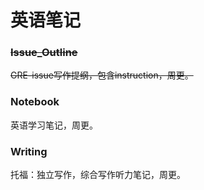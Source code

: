 # 英语笔记
### ~~Issue_Outline~~
~~GRE-issue写作提纲，包含instruction，周更。~~



### Notebook

英语学习笔记，周更。



### Writing

托福：独立写作，综合写作听力笔记，周更。